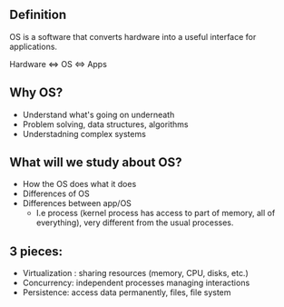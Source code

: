 ## Definition

OS is a software that converts hardware into a useful interface for applications.

Hardware <=> OS <=> Apps

## Why OS?

- Understand what's going on underneath
- Problem solving, data structures, algorithms
- Understadning complex systems

## What will we study about OS?

- How the OS does what it does
- Differences of OS
- Differences between app/OS
  - I.e process (kernel process has access to part of memory, all of everything), very different from the usual processes.

## 3 pieces:

- Virtualization : sharing resources (memory, CPU, disks, etc.)
- Concurrency: independent processes managing interactions
- Persistence: access data permanently, files, file system
